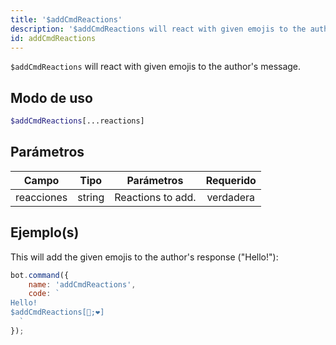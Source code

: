```yaml
---
title: '$addCmdReactions'
description: '$addCmdReactions will react with given emojis to the author''s message.'
id: addCmdReactions
---
```


`$addCmdReactions` will react with given emojis to the author's message.

## Modo de uso

```php
$addCmdReactions[...reactions]
```

## Parámetros

| Campo      | Tipo   | Parámetros        | Requerido |
| ---------- | ------ | ----------------- |:---------:|
| reacciones | string | Reactions to add. | verdadera |

## Ejemplo(s)

This will add the given emojis to the author's response ("Hello!"):

```javascript
bot.command({
    name: 'addCmdReactions',
    code: `
Hello!
$addCmdReactions[🧡;❤]
  `
});
```
